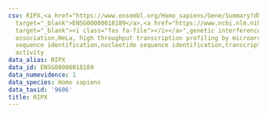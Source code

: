 ```yaml
---
csv: RIPX,<a href="https://www.ensembl.org/Homo_sapiens/Gene/Summary?db=core;g=ENSG00000018189"
  target="_blank">ENSG00000018189</a>,<a href="https://www.ncbi.nlm.nih.gov/pubmed/17216044"
  target="_blank"><i class="fas fa-file"></i></a>",genetic interference,functional
  association,HeLa, high throughput transcription profiling by microarray,nucleotide
  sequence identification,nucleotide sequence identification,transcriptional regulation,down-regulates
  activity
data_alias: RIPX
data_id: ENSG00000018189
data_numevidence: 1
data_species: Homo sapiens
data_taxid: '9606'
title: RIPX
---
```

